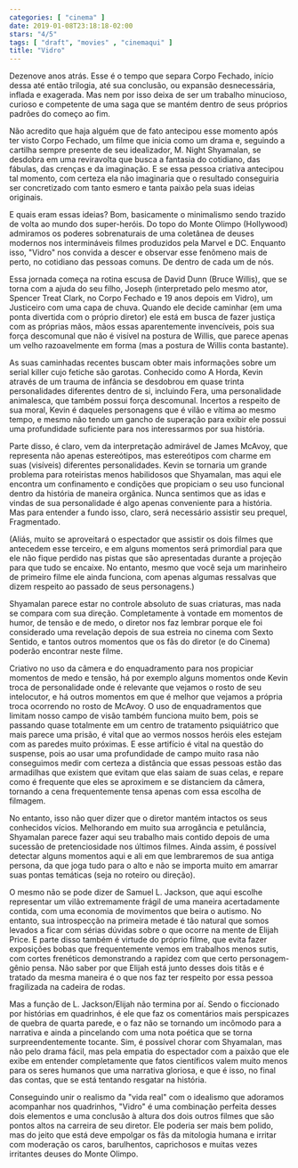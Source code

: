```yaml
---
categories: [ "cinema" ]
date: 2019-01-08T23:18:18-02:00
stars: "4/5"
tags: [ "draft", "movies" , "cinemaqui" ]
title: "Vidro"
---
```

Dezenove anos atrás. Esse é o tempo que separa Corpo Fechado, início dessa até então trilogia, até sua conclusão, ou expansão desnecessária, inflada e exagerada. Mas nem por isso deixa de ser um trabalho minucioso, curioso e competente de uma saga que se mantém dentro de seus próprios padrões do começo ao fim.

Não acredito que haja alguém que de fato antecipou esse momento após ter visto Corpo Fechado, um filme que inicia como um drama e, seguindo a cartilha sempre presente de seu idealizador, M. Night Shyamalan, se desdobra em uma reviravolta que busca a fantasia do cotidiano, das fábulas, das crenças e da imaginação. E se essa pessoa criativa antecipou tal momento, com certeza ela não imaginaria que o resultado conseguiria ser concretizado com tanto esmero e tanta paixão pela suas ideias originais.

E quais eram essas ideias? Bom, basicamente o minimalismo sendo trazido de volta ao mundo dos super-heróis. Do topo do Monte Olimpo (Hollywood) admiramos os poderes sobrenaturais de uma coletânea de deuses modernos nos intermináveis filmes produzidos pela Marvel e DC. Enquanto isso, "Vidro" nos convida a descer e observar esse fenômeno mais de perto, no cotidiano das pessoas comuns. De dentro de cada um de nós.

Essa jornada começa na rotina escusa de David Dunn (Bruce Willis), que se torna com a ajuda do seu filho, Joseph (interpretado pelo mesmo ator, Spencer Treat Clark, no Corpo Fechado e 19 anos depois em Vidro), um Justiceiro com uma capa de chuva. Quando ele decide caminhar (em uma ponta divertida com o próprio diretor) ele está em busca de fazer justiça com as próprias mãos, mãos essas aparentemente invencíveis, pois sua força descomunal que não é visível na postura de Willis, que parece apenas um velho razoavelmente em forma (mas a postura de Willis conta bastante).

As suas caminhadas recentes buscam obter mais informações sobre um serial killer cujo fetiche são garotas. Conhecido como A Horda, Kevin através de um trauma de infância se desdobrou em quase trinta personalidades diferentes dentro de si, incluindo Fera, uma personalidade animalesca, que também possui força descomunal. Incertos a respeito de sua moral, Kevin é daqueles personagens que é vilão e vítima ao mesmo tempo, e mesmo não tendo um gancho de superação para exibir ele possui uma profundidade suficiente para nos interessarmos por sua história.

Parte disso, é claro, vem da interpretação admirável de James McAvoy, que representa não apenas estereótipos, mas estereótipos com charme em suas (visíveis) diferentes personalidades. Kevin se tornaria um grande problema para roteiristas menos habilidosos que Shyamalan, mas aqui ele encontra um confinamento e condições que propiciam o seu uso funcional dentro da história de maneira orgânica. Nunca sentimos que as idas e vindas de sua personalidade é algo apenas conveniente para a história. Mas para entender a fundo isso, claro, será necessário assistir seu prequel, Fragmentado.

(Aliás, muito se aproveitará o espectador que assistir os dois filmes que antecedem esse terceiro, e em alguns momentos será primordial para que ele não fique perdido nas pistas que são apresentadas durante a projeção para que tudo se encaixe. No entanto, mesmo que você seja um marinheiro de primeiro filme ele ainda funciona, com apenas algumas ressalvas que dizem respeito ao passado de seus personagens.)

Shyamalan parece estar no controle absoluto de suas criaturas, mas nada se compara com sua direção. Completamente à vontade em momentos de humor, de tensão e de medo, o diretor nos faz lembrar porque ele foi considerado uma revelação depois de sua estreia no cinema com Sexto Sentido, e tantos outros momentos que os fãs do diretor (e do Cinema) poderão encontrar neste filme.

Criativo no uso da câmera e do enquadramento para nos propiciar momentos de medo e tensão, há por exemplo alguns momentos onde Kevin troca de personalidade onde é relevante que vejamos o rosto de seu intelocutor, e há outros momentos em que é melhor que vejamos a própria troca ocorrendo no rosto de McAvoy. O uso de enquadramentos que limitam nosso campo de visão também funciona muito bem, pois se passando quase totalmente em um centro de tratamento psiquiátrico que mais parece uma prisão, é vital que ao vermos nossos heróis eles estejam com as paredes muito próximas. E esse artifício é vital na questão do suspense, pois ao usar uma profundidade de campo muito rasa não conseguimos medir com certeza a distância que essas pessoas estão das armadilhas que existem que evitam que elas saiam de suas celas, e repare como é frequente que eles se aproximem e se distanciem da câmera, tornando a cena frequentemente tensa apenas com essa escolha de filmagem.

No entanto, isso não quer dizer que o diretor mantém intactos os seus conhecidos vícios. Melhorando em muito sua arrogância e petulância, Shyamalan parece fazer aqui seu trabalho mais contido depois de uma sucessão de pretenciosidade nos últimos filmes. Ainda assim, é possível detectar alguns momentos aqui e ali em que lembraremos de sua antiga persona, da que joga tudo para o alto e não se importa muito em amarrar suas pontas temáticas (seja no roteiro ou direção).

O mesmo não se pode dizer de Samuel L. Jackson, que aqui escolhe representar um vilão extremamente frágil de uma maneira acertadamente contida, com uma economia de movimentos que beira o autismo. No entanto, sua introspecção na primeira metade é tão natural que somos levados a ficar com sérias dúvidas sobre o que ocorre na mente de Elijah Price. E parte disso também é virtude do próprio filme, que evita fazer exposições bobas que frequentemente vemos em trabalhos menos sutis, com cortes frenéticos demonstrando a rapidez com que certo personagem-gênio pensa. Não saber por que Elijah está junto desses dois titãs e é tratado da mesma maneira é o que nos faz ter respeito por essa pessoa fragilizada na cadeira de rodas.

Mas a função de L. Jackson/Elijah não termina por aí. Sendo o ficcionado por histórias em quadrinhos, é ele que faz os comentários mais perspicazes de quebra de quarta parede, e o faz não se tornando um incômodo para a narrativa e ainda a pincelando com uma nota poética que se torna surpreendentemente tocante. Sim, é possível chorar com Shyamalan, mas não pelo drama fácil, mas pela empatia do espectador com a paixão que ele exibe em entender completamente que fatos científicos valem muito menos para os seres humanos que uma narrativa gloriosa, e que é isso, no final das contas, que se está tentando resgatar na história.

Conseguindo unir o realismo da "vida real" com o idealismo que adoramos acompanhar nos quadrinhos, "Vidro" é uma combinação perfeita desses dois elementos e uma conclusão à altura dos dois outros filmes que são pontos altos na carreira de seu diretor. Ele poderia ser mais bem polido, mas do jeito que está deve empolgar os fãs da mitologia humana e irritar com moderação os caros, barulhentos, caprichosos e muitas vezes irritantes deuses do Monte Olimpo.
